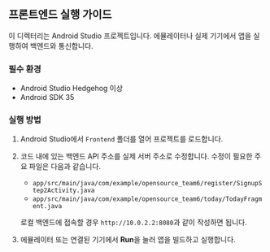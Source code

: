 ## 프론트엔드 실행 가이드

이 디렉터리는 Android Studio 프로젝트입니다. 에뮬레이터나 실제 기기에서 앱을 실행하여 백엔드와 통신합니다.

### 필수 환경

- Android Studio Hedgehog 이상
- Android SDK 35

### 실행 방법

1. Android Studio에서 `Frontend` 폴더를 열어 프로젝트를 로드합니다.
2. 코드 내에 있는 백엔드 API 주소를 실제 서버 주소로 수정합니다. 수정이 필요한 주요 파일은 다음과 같습니다.

   - `app/src/main/java/com/example/opensource_team6/register/SignupStep2Activity.java`
   - `app/src/main/java/com/example/opensource_team6/today/TodayFragment.java`

   로컬 백엔드에 접속할 경우 `http://10.0.2.2:8080`과 같이 작성하면 됩니다.
3. 에뮬레이터 또는 연결된 기기에서 **Run**을 눌러 앱을 빌드하고 실행합니다.
